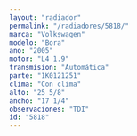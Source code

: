 ```yaml
---
layout: "radiador"
permalink: "/radiadores/5818/"
marca: "Volkswagen"
modelo: "Bora"
ano: "2005"
motor: "L4 1.9"
transmision: "Automática"
parte: "1K0121251"
clima: "Con clima"
alto: "25 5/8"
ancho: "17 1/4"
observaciones: "TDI"
id: "5818"
---
```


